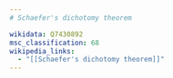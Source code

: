 ```yaml
---
# Schaefer's dichotomy theorem

wikidata: Q7430892
msc_classification: 68
wikipedia_links:
  - "[[Schaefer's dichotomy theorem]]"
---
```

